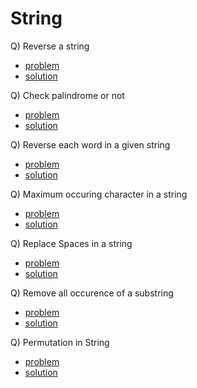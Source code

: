 # String

Q) Reverse a string

- [problem](https://leetcode.com/problems/reverse-string/)
- [solution](https://leetcode.com/problems/reverse-string/submissions/980152230/)

Q) Check palindrome or not

- [problem](https://www.codingninjas.com/studio/problems/check-if-the-string-is-a-palindrome_1062633?utm_source=youtube&utm_medium=affiliate&utm_campaign=love_babbar_5)
- [solution](https://www.codingninjas.com/studio/problems/check-if-the-string-is-a-palindrome_1062633?utm_source=youtube&utm_medium=affiliate&utm_campaign=love_babbar_5&leftPanelTab=1)

Q) Reverse each word in a given string

- [problem](https://practice.geeksforgeeks.org/problems/reverse-each-word-in-a-given-string1001/1)
- [solution](./reverseEachWord.cpp)

Q) Maximum occuring character in a string

- [problem](https://practice.geeksforgeeks.org/problems/maximum-occuring-character-1587115620/1)
- [solution](./getMaxOccuringChar.cpp)

Q) Replace Spaces in a string

- [problem](https://www.codingninjas.com/studio/problems/replace-spaces_1172172)
- [solution](https://www.codingninjas.com/studio/problems/replace-spaces_1172172?leftPanelTab=1)

Q) Remove all occurence of a substring

- [problem](https://leetcode.com/problems/remove-all-occurrences-of-a-substring/)
- [solution](https://leetcode.com/problems/remove-all-occurrences-of-a-substring/submissions/980696702/)

Q) Permutation in String

- [problem](https://leetcode.com/problems/permutation-in-string/description/)
- [solution](https://leetcode.com/problems/permutation-in-string/submissions/980729138/)

